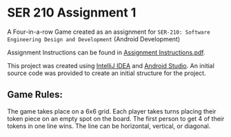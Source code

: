 # SER 210 Assignment 1

A Four-in-a-row Game created as an assignment for `SER-210: Software Engineering Design and Development` (Android Development)

Assignment Instructions can be found in [Assignment Instructions.pdf](Assignment%20Instructions.pdf).

This project was created using [IntelliJ IDEA](https://www.jetbrains.com/idea/) and [Android Studio](https://developer.android.com/studio). An initial source code was provided to create an initial structure for the project.

## Game Rules:

The game takes place on a 6x6 grid. Each player takes turns placing their token piece on an empty spot on the board. The first person to get 4 of their tokens in one line wins. The line can be horizontal, vertical, or diagonal.